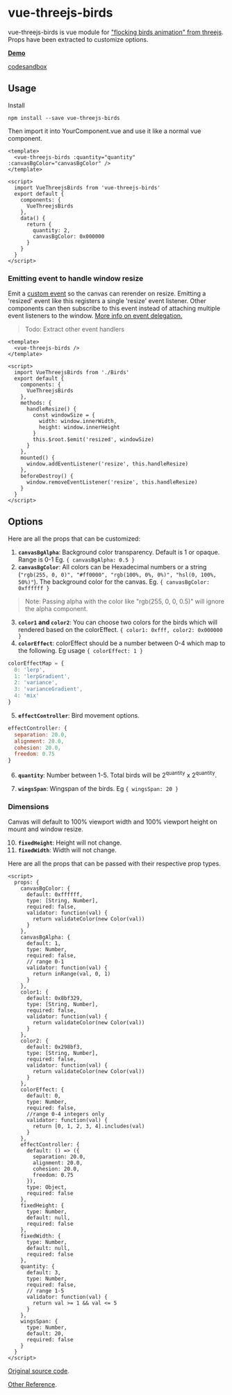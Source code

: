 # vue-threejs-birds

vue-threejs-birds is vue module for ["flocking birds animation" from threejs](https://threejs.org/examples/webgl_gpgpu_birds.html). Props have been extracted to customize options.

[**Demo**](https://wc2vc.csb.app/)

[codesandbox](https://codesandbox.io/s/vue-threejs-birds-wc2vc?file=/src/App.vue)

## Usage

Install

```
npm install --save vue-threejs-birds
```

Then import it into YourComponent.vue and use it like a normal vue component.

```vue
<template>
  <vue-threejs-birds :quantity="quantity" :canvasBgColor="canvasBgColor" />
</template>

<script>
  import VueThreejsBirds from 'vue-threejs-birds'
  export default {
    components: {
      VueThreejsBirds
    },
    data() {
      return {
        quantity: 2,
        canvasBgColor: 0x000000
      }
    }
  }
</script>
```

### Emitting event to handle window resize

Emit a [custom event](https://vuejs.org/v2/guide/components-custom-events.html#Event-Names) so the canvas can rerender on resize. Emitting a 'resized' event like this registers a single 'resize' event listener. Other components can then subscribe to this event instead of attaching multiple event listeners to the window. [More info on event delegation.](https://davidwalsh.name/event-delegate)

> Todo: Extract other event handlers

```vue
<template>
  <vue-threejs-birds />
</template>

<script>
  import VueThreejsBirds from './Birds'
  export default {
    components: {
      VueThreejsBirds
    },
    methods: {
      handleResize() {
        const windowSize = {
          width: window.innerWidth,
          height: window.innerHeight
        }
        this.$root.$emit('resized', windowSize)
      }
    },
    mounted() {
      window.addEventListener('resize', this.handleResize)
    },
    beforeDestroy() {
      window.removeEventListener('resize', this.handleResize)
    }
  }
</script>
```

## Options

Here are all the props that can be customized:

1. **`canvasBgAlpha`**: Background color transparency. Default is 1 or opaque. Range is 0-1 Eg. `{ canvasBgAlpha: 0.5 }`
2. **`canvasBgColor`**: All colors can be Hexadecimal numbers or a string (`"rgb(255, 0, 0)", "#ff0000", "rgb(100%, 0%, 0%)", "hsl(0, 100%, 50%)"`). The background color for the canvas. Eg. `{ canvasBgColor: 0xffffff }`

> Note: Passing alpha with the color like "rgb(255, 0, 0, 0.5)" will ignore the alpha component.

3. **`color1` and `color2`**: You can choose two colors for the birds which will rendered based on the colorEffect. `{ color1: 0xfff, color2: 0x000000 }`
4. **`colorEffect`**: colorEffect should be a number between 0-4 which map to the following. Eg usage `{ colorEffect: 1 }`

```js
colorEffectMap = {
  0: 'lerp',
  1: 'lerpGradient',
  2: 'variance',
  3: 'varianceGradient',
  4: 'mix'
}
```

5. **`effectController`**: Bird movement options.

```js
effectController: {
  separation: 20.0,
  alignment: 20.0,
  cohesion: 20.0,
  freedom: 0.75
}
```

6. **`quantity`**: Number between 1-5. Total birds will be 2<sup>quantity</sup> x 2<sup>quantity</sup>.

7. **`wingsSpan`**: Wingspan of the birds. Eg `{ wingsSpan: 20 }`

### Dimensions

Canvas will default to 100% viewport width and 100% viewport height on mount and window resize.

10. **`fixedHeight`**: Height will not change.
11. **`fixedWidth`**: Width will not change.

Here are all the props that can be passed with their respective prop types.

```vue
<script>
  props: {
    canvasBgColor: {
      default: 0xffffff,
      type: [String, Number],
      required: false,
      validator: function(val) {
        return validateColor(new Color(val))
      }
    },
    canvasBgAlpha: {
      default: 1,
      type: Number,
      required: false,
      // range 0-1
      validator: function(val) {
        return inRange(val, 0, 1)
      }
    },
    color1: {
      default: 0x8bf329,
      type: [String, Number],
      required: false,
      validator: function(val) {
        return validateColor(new Color(val))
      }
    },
    color2: {
      default: 0x298bf3,
      type: [String, Number],
      required: false,
      validator: function(val) {
        return validateColor(new Color(val))
      }
    },
    colorEffect: {
      default: 0,
      type: Number,
      required: false,
      //range 0-4 integers only
      validator: function(val) {
        return [0, 1, 2, 3, 4].includes(val)
      }
    },
    effectController: {
      default: () => ({
        separation: 20.0,
        alignment: 20.0,
        cohesion: 20.0,
        freedom: 0.75
      }),
      type: Object,
      required: false
    },
    fixedHeight: {
      type: Number,
      default: null,
      required: false
    },
    fixedWidth: {
      type: Number,
      default: null,
      required: false
    },
    quantity: {
      default: 3,
      type: Number,
      required: false,
      // range 1-5
      validator: function(val) {
        return val >= 1 && val <= 5
      }
    },
    wingsSpan: {
      type: Number,
      default: 20,
      required: false
    }
  }
</script>
```

[Original source code](https://github.com/mrdoob/three.js/blob/master/examples/webgl_gpgpu_birds.html).

[Other Reference](https://github.com/tengbao/vanta/).
